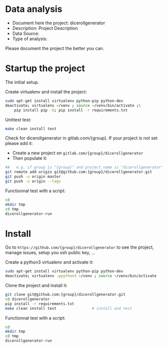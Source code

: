 # Data analysis
- Document here the project: dicerollgenerator
- Description: Project Description
- Data Source:
- Type of analysis:

Please document the project the better you can.

# Startup the project

The initial setup.

Create virtualenv and install the project:
```bash
sudo apt-get install virtualenv python-pip python-dev
deactivate; virtualenv ~/venv ; source ~/venv/bin/activate ;\
    pip install pip -U; pip install -r requirements.txt
```

Unittest test:
```bash
make clean install test
```

Check for dicerollgenerator in gitlab.com/{group}.
If your project is not set please add it:

- Create a new project on `gitlab.com/{group}/dicerollgenerator`
- Then populate it:

```bash
##   e.g. if group is "{group}" and project_name is "dicerollgenerator"
git remote add origin git@github.com:{group}/dicerollgenerator.git
git push -u origin master
git push -u origin --tags
```

Functionnal test with a script:

```bash
cd
mkdir tmp
cd tmp
dicerollgenerator-run
```

# Install

Go to `https://github.com/{group}/dicerollgenerator` to see the project, manage issues,
setup you ssh public key, ...

Create a python3 virtualenv and activate it:

```bash
sudo apt-get install virtualenv python-pip python-dev
deactivate; virtualenv -ppython3 ~/venv ; source ~/venv/bin/activate
```

Clone the project and install it:

```bash
git clone git@github.com:{group}/dicerollgenerator.git
cd dicerollgenerator
pip install -r requirements.txt
make clean install test                # install and test
```
Functionnal test with a script:

```bash
cd
mkdir tmp
cd tmp
dicerollgenerator-run
```
